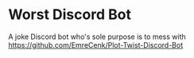 # Worst Discord Bot

A joke Discord bot who's sole purpose is to mess with https://github.com/EmreCenk/Plot-Twist-Discord-Bot
